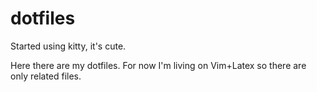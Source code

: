 # dotfiles

Started using kitty, it's cute.

Here there are my dotfiles. For now I'm living on Vim+Latex so there are only related files.
